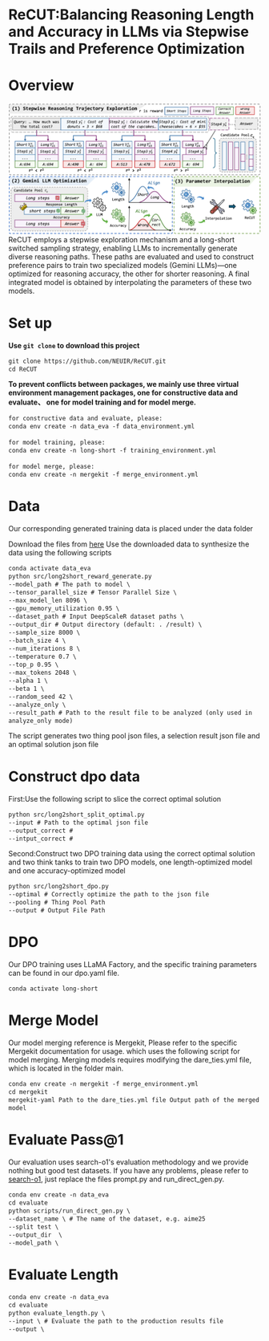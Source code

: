 # ReCUT:Balancing Reasoning Length and Accuracy in LLMs via Stepwise Trails and Preference Optimization

# Overview
![](figs/ReCUT.png)
 ReCUT employs a stepwise exploration mechanism and a long-short switched sampling strategy, enabling LLMs to incrementally generate diverse reasoning paths. These paths are evaluated and used to construct preference pairs to train two specialized models (Gemini LLMs)—one optimized for reasoning accuracy, the other for shorter reasoning. A final integrated model is obtained by interpolating the parameters of these two models.

# Set up
**Use `git clone` to download this project**
```
git clone https://github.com/NEUIR/ReCUT.git
cd ReCUT
```
**To prevent conflicts between packages, we mainly use three virtual environment management packages, one for constructive data and evaluate、 one for model training and for model merge.**

```
for constructive data and evaluate, please:
conda env create -n data_eva -f data_environment.yml

for model training, please:
conda env create -n long-short -f training_environment.yml

for model merge, please:
conda env create -n mergekit -f merge_environment.yml
```

# Data
Our corresponding generated training data is placed under the data folder

Download the files from [here](https://huggingface.co/datasets/agentica-org/DeepScaleR-Preview-Dataset)
Use the downloaded data to synthesize the data using the following scripts
```
conda activate data_eva
python src/long2short_reward_generate.py
--model_path # The path to model \
--tensor_parallel_size # Tensor Parallel Size \
--max_model_len 8096 \
--gpu_memory_utilization 0.95 \
--dataset_path # Input DeepScaleR dataset paths \
--output_dir # Output directory (default: . /result) \
--sample_size 8000 \
--batch_size 4 \
--num_iterations 8 \
--temperature 0.7 \
--top_p 0.95 \
--max_tokens 2048 \
--alpha 1 \
--beta 1 \
--random_seed 42 \
--analyze_only \
--result_path # Path to the result file to be analyzed (only used in analyze_only mode)
```
The script generates two thing pool json files, a selection result json file and an optimal solution json file

# Construct dpo data
First:Use the following script to slice the correct optimal solution
```
python src/long2short_split_optimal.py
--input # Path to the optimal json file
--output_correct #
--intput_correct #
```
Second:Construct two DPO training data using the correct optimal solution and two think tanks to train two DPO models, one length-optimized model and one accuracy-optimized model
```
python src/long2short_dpo.py
--optimal # Correctly optimize the path to the json file
--pooling # Thing Pool Path
--output # Output File Path
```

# DPO
Our DPO training uses LLaMA Factory, and the specific training parameters can be found in our dpo.yaml file.
```
conda activate long-short
```

# Merge Model
Our model merging reference is Mergekit, Please refer to the specific Mergekit documentation for usage. which uses the following script for model merging.
Merging models requires modifying the dare_ties.yml file, which is located in the folder main.
```
conda env create -n mergekit -f merge_environment.yml
cd mergekit
mergekit-yaml Path to the dare_ties.yml file Output path of the merged model
```

# Evaluate Pass@1
Our evaluation uses search-o1's evaluation methodology and we provide nothing but good test datasets. If you have any problems, please refer to [search-o1](https://github.com/sunnynexus/Search-o1), just replace the files prompt.py and run_direct_gen.py.
```
conda env create -n data_eva
cd evaluate
python scripts/run_direct_gen.py \
--dataset_name \ # The name of the dataset, e.g. aime25
--split test \
--output_dir  \
--model_path \  
```

# Evaluate Length
```
conda env create -n data_eva
cd evaluate
python evaluate_length.py \
--input \ # Evaluate the path to the production results file
--output \
```




































